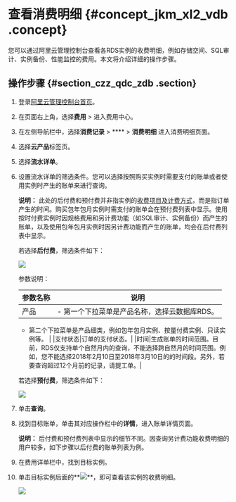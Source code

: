 # 查看消费明细 {#concept_jkm_xl2_vdb .concept}

您可以通过阿里云管理控制台查看各RDS实例的收费明细，例如存储空间、SQL审计、实例备份、性能监控的费用。本文将介绍详细的操作步骤。

## 操作步骤 {#section_czz_qdc_zdb .section}

1.  登录[阿里云管理控制台首页](https://home.console.aliyun.com/new#/)。
2.  在页面右上角，选择**费用** \> 进入费用中心。
3.  在左侧导航栏中，选择**消费记录** \> **** \> **消费明细** 进入消费明细页面。
4.  选择**云产品**标签页。
5.  选择**流水详单**。
6.  设置流水详单的筛选条件。您可以选择按照购买实例时需要支付的账单或者使用实例时产生的账单来进行查询。

    **说明：** 此处的后付费和预付费并非指实例的[收费项目及计费方式](cn.zh-CN/产品定价/收费项目及计费方式.md#)，而是指订单产生的时间。购买包年包月实例时需支付的账单会在预付费列表中显示。使用按时付费实例时因规格费用和另计费功能（如SQL审计、实例备份）而产生的账单，以及使用包年包月实例时因另计费功能而产生的账单，均会在后付费列表中显示。

    若选择**后付费**，筛选条件如下：

     ![](http://static-aliyun-doc.oss-cn-hangzhou.aliyuncs.com/assets/img/7811/1765_zh-CN.png) 

    参数说明：

    |参数名称|说明|
    |----|--|
    |产品|     -   第一个下拉菜单是产品名称，选择云数据库RDS。
    -   第二个下拉菜单是产品细类，例如包年包月实例、按量付费实例、只读实例等。
 |
    |支付状态|订单的支付状态。|
    |时间|生成账单的时间范围。目前，RDS仅支持单个自然月内的查询，不能选择跨自然月的时间范围。例如，您不能选择2018年2月10日至2018年3月10日的的时间段。另外，若要查询超过12个月前的记录，请提工单。|

    若选择**预付费**，筛选条件如下：

    ![](http://static-aliyun-doc.oss-cn-hangzhou.aliyuncs.com/assets/img/7811/1766_zh-CN.png)

7.  单击**查询**。
8.  找到目标账单，单击其对应操作栏中的**详情**，进入账单详情页面。

    **说明：** 后付费和预付费列表中显示的细节不同。因查询另计费功能收费明细的用户较多，如下步骤以后付费的账单列表为例。

9.  在费用详单栏中，找到目标实例。
10. 单击目标实例后面的**![](http://static-aliyun-doc.oss-cn-hangzhou.aliyuncs.com/assets/img/7811/1767_zh-CN.png)**，即可查看该实例的收费明细。

    ![](http://static-aliyun-doc.oss-cn-hangzhou.aliyuncs.com/assets/img/7811/1768_zh-CN.png)


